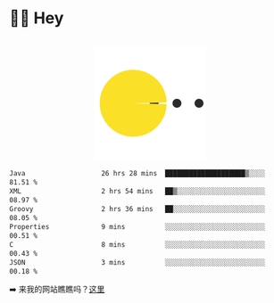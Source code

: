 
# 👋🏻 Hey
<div align="center">
	<br>
	<img src="https://raw.githubusercontent.com/Aniket965/Aniket965/master/pacman.svg?sanitize=true" width="200" height="200">
	<br>
</div>

<!--START_SECTION:waka-->

```text
Java                   26 hrs 28 mins  ████████████████████▒░░░░   81.51 %
XML                    2 hrs 54 mins   ██▒░░░░░░░░░░░░░░░░░░░░░░   08.97 %
Groovy                 2 hrs 36 mins   ██░░░░░░░░░░░░░░░░░░░░░░░   08.05 %
Properties             9 mins          ░░░░░░░░░░░░░░░░░░░░░░░░░   00.51 %
C                      8 mins          ░░░░░░░░░░░░░░░░░░░░░░░░░   00.43 %
JSON                   3 mins          ░░░░░░░░░░░░░░░░░░░░░░░░░   00.18 %
```

<!--END_SECTION:waka-->

 ➡️  来我的网站瞧瞧吗？[这里](https://www.shaolongfei.com)

